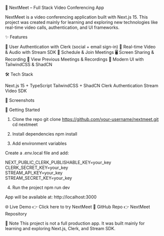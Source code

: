 🚀 NextMeet – Full Stack Video Conferencing App

NextMeet is a  video conferencing application built with Next.js 15.
This project was created mainly for learning and exploring new technologies like real-time video calls, authentication, and UI frameworks.

✨ Features

🔐 User Authentication with Clerk (social + email sign-in)
🎥 Real-time Video & Audio with Stream SDK
📅 Schedule & Join Meetings
🖥️ Screen Sharing & Recording
📂 View Previous Meetings & Recordings
🎨 Modern UI with TailwindCSS & ShadCN

🛠️ Tech Stack

Next.js 15 + TypeScript
TailwindCSS + ShadCN
Clerk Authentication
Stream Video SDK

📸 Screenshots

🚀 Getting Started
1. Clone the repo
git clone https://github.com/your-username/nextmeet.git
cd nextmeet

2. Install dependencies
npm install

3. Add environment variables

Create a .env.local file and add:

NEXT_PUBLIC_CLERK_PUBLISHABLE_KEY=your_key  
CLERK_SECRET_KEY=your_key  
STREAM_API_KEY=your_key  
STREAM_SECRET_KEY=your_key  

4. Run the project
npm run dev

App will be available at: http://localhost:3000

🌐 Live Demo
👉 Click here to try NextMeet
📂 GitHub Repo
👉 NextMeet Repository

📌 Note
This project is not a full production app. It was built mainly for learning and exploring Next.js, Clerk, and Stream SDK.
